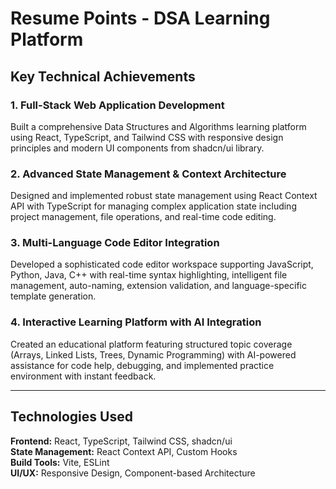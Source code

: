 
# Resume Points - DSA Learning Platform

## Key Technical Achievements

### 1. **Full-Stack Web Application Development**
Built a comprehensive Data Structures and Algorithms learning platform using React, TypeScript, and Tailwind CSS with responsive design principles and modern UI components from shadcn/ui library.

### 2. **Advanced State Management & Context Architecture**
Designed and implemented robust state management using React Context API with TypeScript for managing complex application state including project management, file operations, and real-time code editing.

### 3. **Multi-Language Code Editor Integration**
Developed a sophisticated code editor workspace supporting JavaScript, Python, Java, C++ with real-time syntax highlighting, intelligent file management, auto-naming, extension validation, and language-specific template generation.

### 4. **Interactive Learning Platform with AI Integration**
Created an educational platform featuring structured topic coverage (Arrays, Linked Lists, Trees, Dynamic Programming) with AI-powered assistance for code help, debugging, and implemented practice environment with instant feedback.

---

## Technologies Used
**Frontend:** React, TypeScript, Tailwind CSS, shadcn/ui  
**State Management:** React Context API, Custom Hooks  
**Build Tools:** Vite, ESLint  
**UI/UX:** Responsive Design, Component-based Architecture
